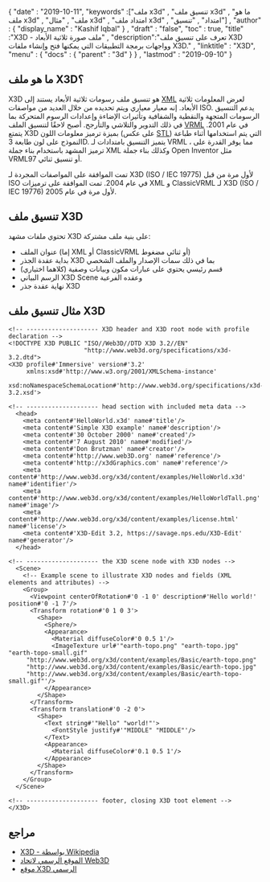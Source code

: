 {
  "date" : "2019-10-11",
  "keywords" :["ملف x3d" , "تنسيق ملف x3d" , "ما هو ملف x3d" , "ملف" , "مثال x3d" , "امتداد ملف x3d" , "امتداد" , "تنسيق"] ,
  "author" : {
    "display_name" : "Kashif Iqbal"
} ,
  "draft" : "false",
  "toc" : true,
  "title" :"X3D - ملف صورة ثلاثية الأبعاد" ,
  "description":"تعرف على تنسيق ملف X3D وواجهات برمجة التطبيقات التي يمكنها فتح وإنشاء ملفات X3D." ,
  "linktitle" : "X3D",
  "menu" : {
    "docs" : {
      "parent" : "3d"
}
} ,
  "lastmod" : "2019-09-10"
}

## ما هو ملف X3D؟
X3D هو تنسيق ملف رسومات ثلاثية الأبعاد يستند إلى [XML](/ar/web/xml/) لعرض المعلومات ثلاثية الأبعاد. إنه معيار معياري ويتم تحديده من خلال العديد من مواصفات ISO. يدعم التنسيق الرسومات المتجهة والنقطية والشفافية وتأثيرات الإضاءة وإعدادات الرسوم المتحركة بما في ذلك التدوير والتلاشي والتأرجح. أصبح لاحقًا لتنسيق الملف [VRML](/ar/3d/vrml/) في عام 2001. يتمتع X3D بميزة ترميز معلومات اللون (على عكس [STL](/ar/cad/stl/)) التي يتم استخدامها أثناء طباعة النموذج على لون طابعة 3D. يتميز التنسيق بامتدادات لـ VRML ، مما يوفر القدرة على ترميز المشهد باستخدام بناء جملة XML وكذلك بناء جملة Open Inventor مثل VRML97 أو تنسيق ثنائي.

تمت الموافقة على المواصفات المجردة لـ X3D (ISO / IEC 19775) لأول مرة من قبل ISO في عام 2004. تمت الموافقة على ترميزات XML و ClassicVRML لـ X3D (ISO / IEC 19776) لأول مرة في عام 2005.

## تنسيق ملف X3D

تحتوي ملفات مشهد X3D على بنية ملف مشتركة:

* عنوان الملف (إما XML أو ClassicVRML أو ثنائي مضغوط)
* بداية عقدة الجذر X3D بما في ذلك سمات الإصدار والملف الشخصي
* قسم رئيسي يحتوي على عبارات مكون وبيانات وصفية (كلاهما اختياري)
* الرسم البياني X3D Scene وعقده الفرعية
* نهاية عقدة جذر X3D

## مثال تنسيق ملف X3D

```
<!-- -------------------- X3D header and X3D root node with profile declaration -->
<!DOCTYPE X3D PUBLIC "ISO//Web3D//DTD X3D 3.2//EN"
                     "http://www.web3d.org/specifications/x3d-3.2.dtd">
<X3D profile#'Immersive' version#'3.2'
     xmlns:xsd#'http://www.w3.org/2001/XMLSchema-instance'
     xsd:noNamespaceSchemaLocation#'http://www.web3d.org/specifications/x3d-3.2.xsd'>

<!-- -------------------- head section with included meta data -->
  <head>
    <meta content#'HelloWorld.x3d' name#'title'/>
    <meta content#'Simple X3D example' name#'description'/>
    <meta content#'30 October 2000' name#'created'/>
    <meta content#'7 August 2010' name#'modified'/>
    <meta content#'Don Brutzman' name#'creator'/>
    <meta content#'http://www.web3D.org' name#'reference'/>
    <meta content#'http://x3dGraphics.com' name#'reference'/>
    <meta content#'http://www.web3d.org/x3d/content/examples/HelloWorld.x3d' name#'identifier'/>
    <meta content#'http://www.web3d.org/x3d/content/examples/HelloWorldTall.png' name#'image'/>
    <meta content#'http://www.web3d.org/x3d/content/examples/license.html' name#'license'/>
    <meta content#'X3D-Edit 3.2, https://savage.nps.edu/X3D-Edit' name#'generator'/>
  </head>

<!-- -------------------- the X3D scene node with X3D nodes -->
  <Scene>
    <!-- Example scene to illustrate X3D nodes and fields (XML elements and attributes) -->
    <Group>
      <Viewpoint centerOfRotation#'0 -1 0' description#'Hello world!' position#'0 -1 7'/>
      <Transform rotation#'0 1 0 3'>
        <Shape>
          <Sphere/>
          <Appearance>
            <Material diffuseColor#'0 0.5 1'/>
            <ImageTexture url#'"earth-topo.png" "earth-topo.jpg" "earth-topo-small.gif"
     "http://www.web3d.org/x3d/content/examples/Basic/earth-topo.png"
     "http://www.web3d.org/x3d/content/examples/Basic/earth-topo.jpg"
     "http://www.web3d.org/x3d/content/examples/Basic/earth-topo-small.gif"'/>
          </Appearance>
        </Shape>
      </Transform>
      <Transform translation#'0 -2 0'>
        <Shape>
          <Text string#'"Hello" "world!"'>
            <FontStyle justify#'"MIDDLE" "MIDDLE"'/>
          </Text>
          <Appearance>
            <Material diffuseColor#'0.1 0.5 1'/>
          </Appearance>
        </Shape>
      </Transform>
    </Group>
  </Scene>

<!-- -------------------- footer, closing X3D toot element -->
</X3D>
```

## مراجع ##

* [X3D - بواسطة Wikipedia](https://en.wikipedia.org/wiki/X3D)
* [الموقع الرسمي لاتحاد Web3D](http://www.web3d.org/)
* [موقع X3D الرسمي](http://www.web3d.org/x3d/what-x3d)

